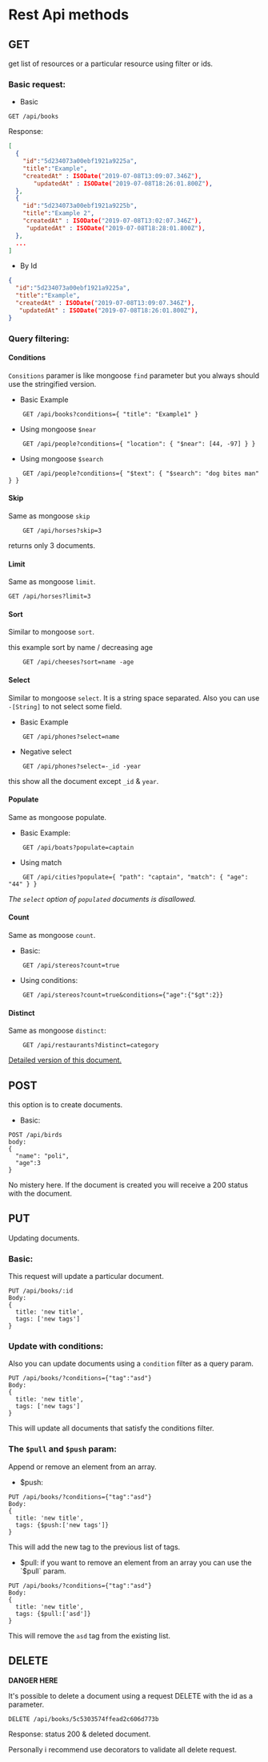 # Rest Api methods

## GET
get list of resources or a particular resource using filter or ids.

### Basic request:

* Basic
```
GET /api/books
```
Response:
```json
[
  {
    "id":"5d234073a00ebf1921a9225a",
    "title":"Example",
    "createdAt" : ISODate("2019-07-08T13:09:07.346Z"),
	   "updatedAt" : ISODate("2019-07-08T18:26:01.800Z"),
  },
  {
    "id":"5d234073a00ebf1921a9225b",
    "title":"Example 2",
    "createdAt" : ISODate("2019-07-08T13:02:07.346Z"),
     "updatedAt" : ISODate("2019-07-08T18:28:01.800Z"),
  },
  ...
]
```
* By Id
```json
{
  "id":"5d234073a00ebf1921a9225a",
  "title":"Example",
  "createdAt" : ISODate("2019-07-08T13:09:07.346Z"),
   "updatedAt" : ISODate("2019-07-08T18:26:01.800Z"),
}
```

### Query filtering:

#### Conditions

`Consitions` paramer is like mongoose `find` parameter but you always should use the stringified version.

* Basic Example
```
    GET /api/books?conditions={ "title": "Example1" }
```
* Using mongoose `$near`
```
    GET /api/people?conditions={ "location": { "$near": [44, -97] } }
```
* Using mongoose `$search`
```
    GET /api/people?conditions={ "$text": { "$search": "dog bites man" } }
```

#### Skip

Same as mongoose `skip`

```
    GET /api/horses?skip=3
```
returns only 3 documents.

#### Limit

Same as mongoose `limit`.

    GET /api/horses?limit=3

#### Sort

Similar to mongoose `sort`.

this example sort by name / decreasing age
```
    GET /api/cheeses?sort=name -age
```

#### Select

Similar to mongoose `select`. It is a string space separated. Also you can use `-[String]` to not select some field.

* Basic Example
```
    GET /api/phones?select=name
```
* Negative select
```
    GET /api/phones?select=-_id -year
```
this show all the document except `_id` & `year`.

#### Populate
Same as mongoose populate.

* Basic Example:
```
    GET /api/boats?populate=captain
```
* Using match
```
    GET /api/cities?populate={ "path": "captain", "match": { "age": "44" } }
```

*The `select` option of `populated` documents is disallowed.*

#### Count

Same as mongoose `count`.

* Basic:
```
    GET /api/stereos?count=true
```
* Using conditions:
```
    GET /api/stereos?count=true&conditions={"age":{"$gt":2}}
```

#### Distinct

Same as mongoose `distinct`:
```
    GET /api/restaurants?distinct=category
```

[Detailed version of this document.](./rest-api)

## POST
this option is to create documents.

* Basic:
```
POST /api/birds
body:
{
  "name": "poli",
  "age":3
}
```

No mistery here. If the document is created you will receive a 200 status with the document.



## PUT
Updating documents.

### Basic:
This request will update a particular document.
```
PUT /api/books/:id
Body:
{
  title: 'new title',
  tags: ['new tags']
}
```
### Update with conditions:
Also you can update documents using a `condition` filter as a query param.

```
PUT /api/books/?conditions={"tag":"asd"}
Body:
{
  title: 'new title',
  tags: ['new tags']
}
```
This will update all documents that satisfy the conditions filter.

### The `$pull` and `$push` param:
Append or remove an element from an array.

* $push:
```
PUT /api/books/?conditions={"tag":"asd"}
Body:
{
  title: 'new title',
  tags: {$push:['new tags']}
}
```
This will add the new tag to the previous list of tags.

* $pull:
if you want to remove an element from an array you can use the `$pull` param.
```
PUT /api/books/?conditions={"tag":"asd"}
Body:
{
  title: 'new title',
  tags: {$pull:['asd']}
}
```
This will remove the `asd` tag from the existing list.

## DELETE
**DANGER HERE**

It's possible to delete a document using a request DELETE with the id as a parameter.

```
DELETE /api/books/5c5303574ffead2c606d773b
```

Response: status 200 & deleted document.

Personally i recommend use decorators to validate all delete request.
